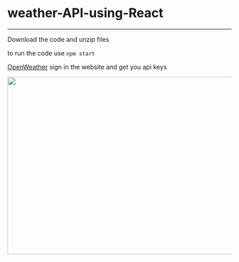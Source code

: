 # weather-API-using-React
----
Download the code and unzip files


to run the code use
```npm start```

[OpenWeather](https://openweathermap.org/) 
sign in the website and get you api keys


<img src="https://github.com/ChaitanyaOfficiel/weather-API-using-React/blob/main/Peek-2022-05-01-23-39.gif" width=700 height=400/>
